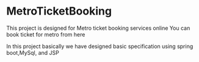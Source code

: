 # MetroTicketBooking

This project is designed for Metro ticket booking services online
You can book ticket for metro from here

In this project basically we have designed basic specification using spring boot,MySql, and JSP
